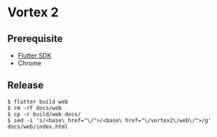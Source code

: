 # Vortex 2

## Prerequisite

- [Flutter SDK](https://flutter.dev/docs/get-started/install)
- Chrome

## Release

```
$ flutter build web
$ rm -rf docs/web
$ cp -r build/web docs/
$ sed -i 's/<base\ href="\/">/<base\ href="\/vortex2\/web\/">/g' docs/web/index.html
```
